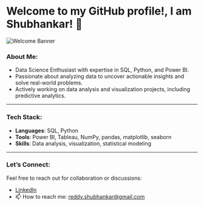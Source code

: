 # Welcome to my GitHub profile!, I am Shubhankar! 👋

![Welcome Banner](https://i.ibb.co/BG5cNBY)

### About Me:
- Data Science Enthusiast with expertise in SQL, Python, and Power BI.
- Passionate about analyzing data to uncover actionable insights and solve real-world problems.
- Actively working on data analysis and visualization projects, including predictive analytics.

---

### Tech Stack:
- **Languages**: SQL, Python
- **Tools**: Power BI, Tableau, NumPy, pandas, matplotlib, seaborn
- **Skills**: Data analysis, visualization, statistical modeling

---

### Let’s Connect:
Feel free to reach out for collaboration or discussions:
- [LinkedIn](https://www.linkedin.com/in/shubhankar-reddy-123456789/)
- 📫 How to reach me: reddy.shubhankar@gmail.com
